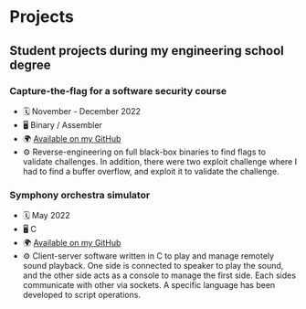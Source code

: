 # Projects

## Student projects during my engineering school degree

### Capture-the-flag for a software security course

- 🗓️ November - December 2022
- 🖥️ Binary / Assembler
- 🌍 [Available on my GitHub](https://github.com/alexandredoyen29/ctf-logiciels-securises-enssat)
- ⚙️ Reverse-engineering on full black-box binaries to find flags to validate challenges. In addition, there were two exploit challenge where I had to find a buffer overflow, and exploit it to validate the challenge.

### Symphony orchestra simulator

- 🗓️ May 2022
- 🖥️ C
- 🌍 [Available on my GitHub](https://github.com/alexandredoyen29/orchestre-symphonique)
- ⚙️ Client-server software written in C to play and manage remotely sound playback. One side is connected to speaker to play the sound, and the other side acts as a console to manage the first side. Each sides communicate with other via sockets. A specific language has been developed to script operations.